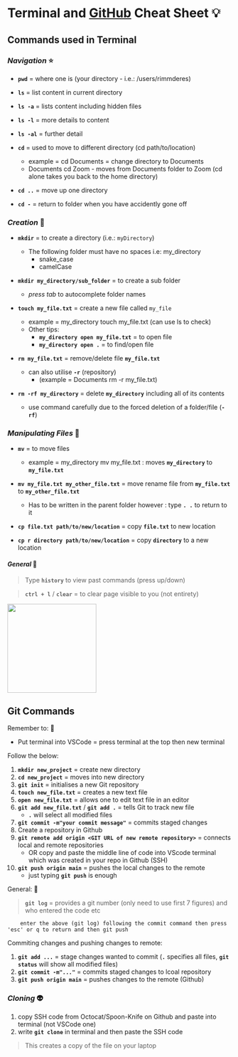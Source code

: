 # **Terminal and [GitHub](www.githib.com) Cheat Sheet** 💡

## **Commands used in Terminal**

### ***Navigation*** ⭐

 -  **`pwd`** = where one is (your directory - i.e.: /users/rimmderes)

 -  **`ls`** = list content in current directory

 - **`ls -a`** = lists content including hidden files

 - **`ls -l`** = more details to content

 - **`ls -al`** = further detail

 - **`cd`** = used to move to different directory (cd path/to/location)
    - example = cd Documents = change directory to Documents
    - Documents cd Zoom - moves from Documents folder to Zoom
                (cd alone takes you back to the home directory)
            

 - **`cd ..`** = move up one directory

 - **`cd -`** = return to folder when you have accidently gone off



### ***Creation*** 🚀

 - **`mkdir`** = to create a directory (i.e.: `myDirectory`) 
    - The following folder must have no spaces i.e: my_directory
        * snake_case
        * camelCase


 - **`mkdir my_directory/sub_folder`** = to create a sub folder
    - *press tab* to autocomplete folder names
    

 - **`touch my_file.txt`** = create a new file called `my_file`
    - example = my_directory touch my_file.txt (can use ls to check)
    - Other tips:
        - **`my_directory open my_file.txt`** = to open file
        - **`my_directory open .`** = to find/open file

 - **`rm my_file.txt`** = remove/delete file **`my_file.txt`**
    - can also utilise **`-r`** (repository)
        - (example = Documents rm -r my_file.txt)
 - **`rm -rf my_directory`** = delete **`my_directory`** including all of its contents
    - use command carefully due to the forced deletion of a folder/file (**`-rf`**)

### ***Manipulating Files*** 🤫

 - **`mv`** = to move files
    - example = my_directory mv my_file.txt : moves **`my_directory`** to **`my_file.txt`** 

 - **`mv my_file.txt my_other_file.txt`** = move rename file from **`my_file.txt`** to **`my_other_file.txt`** 
    - Has to be written in the parent folder however : type **`. .`** to return to it
 
 - **`cp file.txt path/to/new/location`** = copy **`file.txt`** to new location

 - **`cp r directory path/to/new/location`** = copy **`directory`** to a new location


#### ***General*** 🤔

> Type **`history`** to view past commands (press up/down)

> **`ctrl + l`** / **`clear`** = to clear page visible to you (not entirety)


<img src=https://miro.medium.com/max/4800/0*ZLfPdBuEy3SgJscw.webp width=200px>

## **Git Commands**

Remember to: 🫡
- Put terminal into VSCode = press terminal at the top then new terminal

Follow the below:
1. **`mkdir new_project`** = create new directory
2. **`cd new_project`** = moves into new directory
3. **`git init`** = initialises a new Git repository
4. **`touch new_file.txt`** = creates a new text file
5. **`open new_file.txt`** = allows one to edit text file in an editor
6. **`git add new_file.txt`** / **`git add .`** = tells Git to track new file 
    - **`.`** will select all modified files
7. **`git commit -m"your commit message"`** = commits staged changes
8. Create a repository in Github
9. **`git remote add origin <GIT URL of new remote repository>`** = connects local and remote repositories
    - OR copy and paste the middle line of code into VScode terminal which was created in your repo in Github (SSH)
10. **`git push origin main`** = pushes the local changes to the remote
    - just typing **`git push`** is enough

General: 🤔

> **`git log`** = provides a git number (only need to use first 7 figures) and who entered the code etc

        enter the above (git log) following the commit command then press 'esc' or q to return and then git push

Commiting changes and pushing changes to remote:
1. **`git add ...`** = stage changes wanted to commit (**`.`** specifies all files, **`git status`** will show all modified files)
2. **`git commit -m"..."`** = commits staged changes to lcoal repository
3. **`git push origin main`** = pushes changes to the remote (Github)


### ***Cloning***  👽

 1. copy SSH code from Octocat/Spoon-Knife on Github and paste into terminal (not VSCode one)
 2. write **`git clone`** in terminal and then paste the SSH code

 > This creates a copy of the file on your laptop